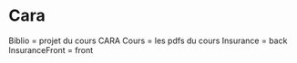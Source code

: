 # Cara

Biblio = projet du cours CARA
Cours = les pdfs du cours
Insurance = back
InsuranceFront = front
